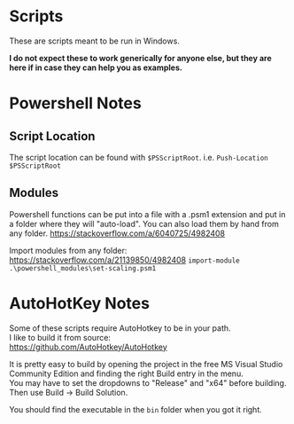 # Scripts

These are scripts meant to be run in Windows.

**I do not expect these to work generically for anyone else, but they are here if in case they can help you as examples.**

# Powershell Notes

## Script Location

The script location can be found with `$PSScriptRoot`.
i.e.
`Push-Location $PSScriptRoot`

## Modules
Powershell functions can be put into a file with a .psm1 extension and put in a folder where they will "auto-load".
You can also load them by hand from any folder.
https://stackoverflow.com/a/6040725/4982408

Import modules from any folder:
https://stackoverflow.com/a/21139850/4982408
`import-module .\powershell_modules\set-scaling.psm1`

# AutoHotKey Notes

Some of these scripts require AutoHotkey to be in your path.  
I like to build it from source:  
https://github.com/AutoHotkey/AutoHotkey

It is pretty easy to build by opening the project in the free MS Visual Studio Community Edition and finding the right Build entry in the menu.  
You may have to set the dropdowns to "Release" and "x64" before building.  
Then use Build -> Build Solution.

You should find the executable in the `bin` folder when you got it right.

